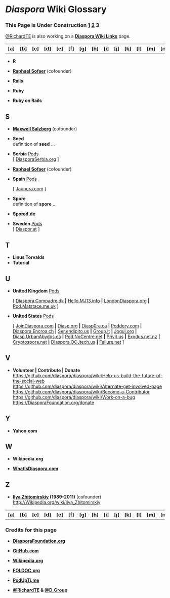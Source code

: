 # _Diaspora_ Wiki Glossary    
    
### This Page is Under Construction [1](https://github.com/diaspora/diaspora/wiki/glossary/) [2](https://github.com/diaspora/diaspora/wiki/glossary2/) 3    
    
[@RichardTE](https://Diasp.org/u/richardte) is also working on a **[Diaspora Wiki Links](https://github.com/diaspora/diaspora/wiki/links)** page.
    
<a name="wiki-r"><table><tr>
<th> [a] </th><th> [b] </th><th> [c] </th><th> [d] </th><th> [e] </th><th> [f] </th><th> [g] </th><th> [h] </th><th> [i] </th><th> [j] </th><th> [k] </th><th> [l] </th><th> [m] </th><th> [n] </th><th> [o] </th><th> [p] </th><th> [q] </th><th> [r] </th><th> [s] </th><th> [t] </th><th> [u] </th><th> [v] </th><th> [w] </th><th> [x] </th><th> [y] </th><th> [z] </th>
</tr></table></a>     
      
- **R**

- **[Raphael Sofaer](https://JoinDiaspora.com/u/raphael)** (cofounder)    
    
- **Rails**    
    
- **Ruby**    
    
- **Ruby on Rails**    
    
## <a name="wiki-s">S</a>    
    
- **[Maxwell Salzberg](https://JoinDiaspora.com/u/maxwell)** (cofounder)    
    
- **Seed**       
    definition of **seed** ...    
    
- **Serbia** [Pods][P]     
    [ [DiasporaSerbia.org](https://diasporaserbia.org) ]    
    
- **[Raphael Sofaer](https://JoinDiaspora.com/u/raphael)** (cofounder)    
    
- **Spain** [Pods][P]    
    
    [ [Jaupora.com](https://jauspora.com) ]    
    
- **Spore**    
    definition of **spore** ...    
    
- **[Spored.de](http://Spored.de)**    
    
- **Sweden** [Pods](https://github.com/diaspora/diaspora/wiki/glossary2/#wiki-p)    
    [ [Diaspor.at](https://diaspor.at) ]    
    
## <a name="wiki-t">T</a>    

- **Linus Torvalds**
- **Tutorial** 

## <a name="wiki-u">U</a>    
    
- **United Kingdom** [Pods][P]    
    
    [ [Diaspora.Compadre.dk](http://diaspora.compadre.dk) **|** [Hello.MJ13.info](https://hello.mj13.info) **|** [LondonDiaspora.org](https://londondiaspora.org) **|** [Pod.Matstace.me.uk](https://pod.matstace.me.uk) ]    
    
- **United States** [Pods][P]    
    
    [ [JoinDiaspora.com](https://joindiaspora.com) **|** [Diasp.org](https://diasp.org) **|** [Diasp0ra.ca](https://diasp0ra.ca) **|** [Poddery.com](https://poddery.com) **|** [Diaspora.Encroa.ch](https://diaspora.encroa.ch) **|** [Ser.endipito.us](https://ser.endipito.us) **|** [Group.lt](https://group.lt) **|** [Jogui.org](http://jogui.org) **|** [Diasp.UrbanAbydos.ca](https://diasp.urbanabydos.ca) **|** [Pod.NoCentre.net](https://pod.nocentre.net) **|** [Privit.us](https://privit.us) **|** [Exodus.net.nz](https://exodus.net.nz) **|** [Cryptospora.net](https://www.cryptospora.net) **|** [Diaspora.OCJtech.us](https://diaspora.ocjtech.us) **|** [Failure.net](https://failure.net) ]    
    
## <a name="wiki-v">V</a>    
    
- **Volunteer | Contribute | Donate**     
    https://github.com/diaspora/diaspora/wiki/Help-us-build-the-future-of-the-social-web     
    https://github.com/diaspora/diaspora/wiki/Alternate-get-involved-page    
    https://github.com/diaspora/diaspora/wiki/Become-a-Contributor    
    https://github.com/diaspora/diaspora/wiki/Work-on-a-bug    
    https://DiasporaFoundation.org/donate   
    
## <a name="wiki-y">Y</a>    
    
- **Yahoo.com**    
    
## <a name="wiki-w">W</a>    
    
- **Wikipedia.org**    
    
- **[WhatIsDiaspora.com](http://WhatIsDiaspora.com)**    
    
## <a name="wiki-z">Z</a>    
    
- **[Ilya Zhitomirskiy](https://JoinDiaspora.com/u/ilya) (1989-2011)** (cofounder)    
    http://Wikipedia.org/wiki/Ilya_Zhitomirskiy    
    
<a name="wiki-a"><table><tr>
<th> [a] </th><th> [b] </th><th> [c] </th><th> [d] </th><th> [e] </th><th> [f] </th><th> [g] </th><th> [h] </th><th> [i] </th><th> [j] </th><th> [k] </th><th> [l] </th><th> [m] </th><th> [n] </th><th> [o] </th><th> [p] </th><th> [q] </th><th> [r] </th><th> [s] </th><th> [t] </th><th> [u] </th><th> [v] </th><th> [w] </th><th> [x] </th><th> [y] </th><th> [z] </th>
</tr></table></a>

### Credits for this page    
    
- **[DiasporaFoundation.org](http://DiasporaFoundation.org)**    
    
- **[GitHub.com](https://GitHub.com/diaspora)**    
    
- **[Wikipedia.org](http://Wikipedia.org)**    
    
- **[FOLDOC.org](http://FOLDOC.org)**    
    
- **[PodUpTi.me](http://PodUpTi.me)**    
    
- **[@RichardTE](http://Diasp.org/u/richardte) & [@D_Group](http://Diasp.org/u/d_group)**    
    
[A]: ./glossary#wiki-a
[B]: ./glossary#wiki-b
[C]: ./glossary#wiki-c
[D]: ./glossary#wiki-d
[E]: ./glossary#wiki-e   
[F]: ./glossary#wiki-f   
[G]: ./glossary#wiki-g   
[H]: ./glossary#wiki-h   
    
[I]: ./glossary2#wiki-i
[J]: ./glossary2#wiki-j
[K]: ./glossary2#wiki-k
[L]: ./glossary2#wiki-l
[M]: ./glossary2#wiki-m
[N]: ./glossary2#wiki-n
[O]: ./glossary2#wiki-p
[P]: ./glossary2#wiki-p
[Q]: ./glossary2#wiki-q
    
[R]: ./glossary3#wiki-r
[S]: ./glossary3#wiki-s
[T]: ./glossary3#wiki-t
[U]: ./glossary3#wiki-u
[V]: ./glossary3#wiki-v
[W]: ./glossary3#wiki-w
[X]: ./glossary3#wiki-x
[Y]: ./glossary3#wiki-y
[Z]: ./glossary3#wiki-z